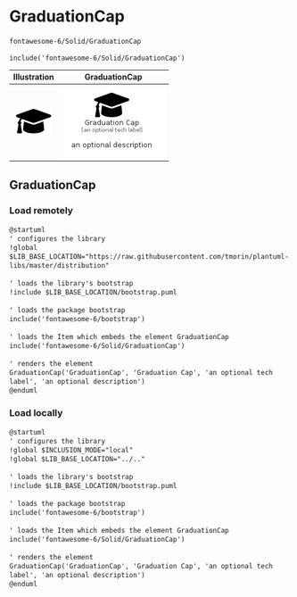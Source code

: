 # GraduationCap


```text
fontawesome-6/Solid/GraduationCap
```

```text
include('fontawesome-6/Solid/GraduationCap')
```



| Illustration | GraduationCap |
| :---: | :---: |
| ![illustration for Illustration](../../fontawesome-6/Solid/GraduationCap.png) | ![illustration for GraduationCap](../../fontawesome-6/Solid/GraduationCap.Local.png) |




## GraduationCap

### Load remotely
```plantuml
@startuml
' configures the library
!global $LIB_BASE_LOCATION="https://raw.githubusercontent.com/tmorin/plantuml-libs/master/distribution"

' loads the library's bootstrap
!include $LIB_BASE_LOCATION/bootstrap.puml

' loads the package bootstrap
include('fontawesome-6/bootstrap')

' loads the Item which embeds the element GraduationCap
include('fontawesome-6/Solid/GraduationCap')

' renders the element
GraduationCap('GraduationCap', 'Graduation Cap', 'an optional tech label', 'an optional description')
@enduml
```

### Load locally
```plantuml
@startuml
' configures the library
!global $INCLUSION_MODE="local"
!global $LIB_BASE_LOCATION="../.."

' loads the library's bootstrap
!include $LIB_BASE_LOCATION/bootstrap.puml

' loads the package bootstrap
include('fontawesome-6/bootstrap')

' loads the Item which embeds the element GraduationCap
include('fontawesome-6/Solid/GraduationCap')

' renders the element
GraduationCap('GraduationCap', 'Graduation Cap', 'an optional tech label', 'an optional description')
@enduml
```

